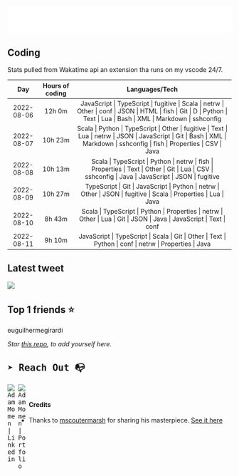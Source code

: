 
![test image size](/assets/welcome_message.gif)

## Coding
Stats pulled from Wakatime api an extension tha runs on my vscode 24/7.

|Day|Hours of coding|Languages/Tech|
|:-:|:-:|:-:|
|2022-08-06|12h 0m|JavaScript &#124; TypeScript &#124; fugitive &#124; Scala &#124; netrw &#124; Other &#124; conf &#124; JSON &#124; HTML &#124; fish &#124; Git &#124; D &#124; Python &#124; Text &#124; Lua &#124; Bash &#124; XML &#124; Markdown &#124; sshconfig|
|2022-08-07|10h 23m|Scala &#124; Python &#124; TypeScript &#124; Other &#124; fugitive &#124; Text &#124; Lua &#124; netrw &#124; JSON &#124; JavaScript &#124; Git &#124; Bash &#124; XML &#124; Markdown &#124; sshconfig &#124; fish &#124; Properties &#124; CSV &#124; Java|
|2022-08-08|10h 13m|Scala &#124; TypeScript &#124; Python &#124; netrw &#124; fish &#124; Properties &#124; Text &#124; Other &#124; Git &#124; Lua &#124; CSV &#124; sshconfig &#124; Java &#124; JavaScript &#124; JSON &#124; fugitive|
|2022-08-09|10h 27m|TypeScript &#124; Git &#124; JavaScript &#124; Python &#124; netrw &#124; Other &#124; JSON &#124; fugitive &#124; Scala &#124; Properties &#124; Lua &#124; Java|
|2022-08-10|8h 43m|Scala &#124; TypeScript &#124; Python &#124; Properties &#124; netrw &#124; Other &#124; Lua &#124; Git &#124; JSON &#124; Java &#124; JavaScript &#124; Text &#124; conf|
|2022-08-11|9h 10m|JavaScript &#124; TypeScript &#124; Scala &#124; Git &#124; Other &#124; Text &#124; Python &#124; conf &#124; netrw &#124; Properties &#124; Java|

## Latest tweet
[<img src="<tweet-image-url>" width="400">](<tweet-url>)

## Top 1 friends ⭐️
euguilhermegirardi

*Star [this repo](https://github.com/AdamMomen/AdamMomen), to add yourself here.*


<samp>

## ➤ Reach Out :mailbox_with_no_mail:

>
  <a href="https://www.linkedin.com/in/adam-momen-99596275/">
     <img align="left" alt="Adam Momen | Linkedin" width="24px" src="./assets/Linkedin.svg" />
   </a>

   <a href="https://adammomen.com/">
     <img align="left" alt="Adam Momen | Portfolio" width="24px" src="./assets/web.svg" />
   </a>

</samp>

<br>

#### Credits
* Thanks to [mscoutermarsh](https://github.com/mscoutermarsh) for sharing his masterpiece. [See it here](https://github.com/mscoutermarsh/mscoutermarsh)